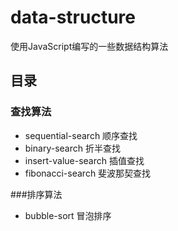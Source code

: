 # data-structure

使用JavaScript编写的一些数据结构算法

## 目录

### 查找算法

* sequential-search 顺序查找
* binary-search 折半查找
* insert-value-search 插值查找
* fibonacci-search 斐波那契查找

###排序算法

* bubble-sort 冒泡排序
